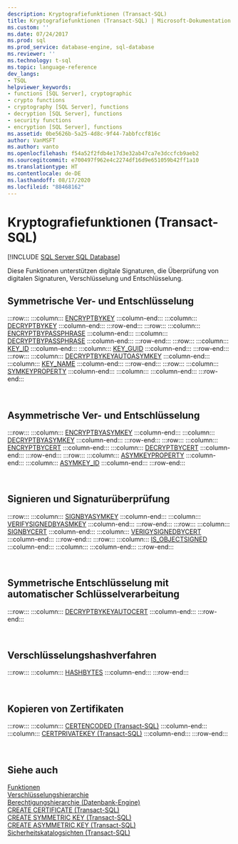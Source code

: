 ```yaml
---
description: Kryptografiefunktionen (Transact-SQL)
title: Kryptografiefunktionen (Transact-SQL) | Microsoft-Dokumentation
ms.custom: ''
ms.date: 07/24/2017
ms.prod: sql
ms.prod_service: database-engine, sql-database
ms.reviewer: ''
ms.technology: t-sql
ms.topic: language-reference
dev_langs:
- TSQL
helpviewer_keywords:
- functions [SQL Server], cryptographic
- crypto functions
- cryptography [SQL Server], functions
- decryption [SQL Server], functions
- security functions
- encryption [SQL Server], functions
ms.assetid: 0be5626b-5a25-4d8c-9f44-7abbfccf816c
author: VanMSFT
ms.author: vanto
ms.openlocfilehash: f54a52f2fdb4e17d3e32ab47ca7e3dccfcb9aeb2
ms.sourcegitcommit: e700497f962e4c2274df16d9e651059b42ff1a10
ms.translationtype: HT
ms.contentlocale: de-DE
ms.lasthandoff: 08/17/2020
ms.locfileid: "88468162"
---
```

# <a name="cryptographic-functions-transact-sql"></a>Kryptografiefunktionen (Transact-SQL)
[!INCLUDE [SQL Server SQL Database](../../includes/applies-to-version/sql-asdb.md)]

Diese Funktionen unterstützen digitale Signaturen, die Überprüfung von digitalen Signaturen, Verschlüsselung und Entschlüsselung.
  
## <a name="symmetric-encryption-and-decryption"></a>Symmetrische Ver- und Entschlüsselung

:::row:::
    :::column:::
        [ENCRYPTBYKEY](../../t-sql/functions/encryptbykey-transact-sql.md)
    :::column-end:::
    :::column:::
        [DECRYPTBYKEY](../../t-sql/functions/decryptbykey-transact-sql.md)
    :::column-end:::
:::row-end:::
:::row:::
    :::column:::
        [ENCRYPTBYPASSPHRASE](../../t-sql/functions/encryptbypassphrase-transact-sql.md)
    :::column-end:::
    :::column:::
        [DECRYPTBYPASSPHRASE](../../t-sql/functions/decryptbypassphrase-transact-sql.md)
    :::column-end:::
:::row-end:::
:::row:::
    :::column:::
        [KEY_ID](../../t-sql/functions/key-id-transact-sql.md)
    :::column-end:::
    :::column:::
        [KEY_GUID](../../t-sql/functions/key-guid-transact-sql.md)
    :::column-end:::
:::row-end:::
:::row:::
    :::column:::
        [DECRYPTBYKEYAUTOASYMKEY](../../t-sql/functions/decryptbykeyautoasymkey-transact-sql.md)
    :::column-end:::
    :::column:::
        [KEY_NAME](../../t-sql/functions/key-name-transact-sql.md)
    :::column-end:::
:::row-end:::
:::row:::
    :::column:::
        [SYMKEYPROPERTY](../../t-sql/functions/symkeyproperty-transact-sql.md)
    :::column-end:::
    :::column:::
    :::column-end:::
:::row-end:::

&nbsp;

## <a name="asymmetric-encryption-and-decryption"></a>Asymmetrische Ver- und Entschlüsselung
  
:::row:::
    :::column:::
        [ENCRYPTBYASYMKEY](../../t-sql/functions/encryptbyasymkey-transact-sql.md)
    :::column-end:::
    :::column:::
        [DECRYPTBYASYMKEY](../../t-sql/functions/decryptbyasymkey-transact-sql.md)
    :::column-end:::
:::row-end:::
:::row:::
    :::column:::
        [ENCRYPTBYCERT](../../t-sql/functions/encryptbycert-transact-sql.md)
    :::column-end:::
    :::column:::
        [DECRYPTBYCERT](../../t-sql/functions/decryptbycert-transact-sql.md)
    :::column-end:::
:::row-end:::
:::row:::
    :::column:::
        [ASYMKEYPROPERTY](../../t-sql/functions/asymkeyproperty-transact-sql.md)
    :::column-end:::
    :::column:::
        [ASYMKEY_ID](../../t-sql/functions/asymkey-id-transact-sql.md)
    :::column-end:::
:::row-end:::

&nbsp;

## <a name="signing-and-signature-verification"></a>Signieren und Signaturüberprüfung

:::row:::
    :::column:::
        [SIGNBYASYMKEY](../../t-sql/functions/signbyasymkey-transact-sql.md)
    :::column-end:::
    :::column:::
        [VERIFYSIGNEDBYASMKEY](../../t-sql/functions/verifysignedbyasymkey-transact-sql.md)
    :::column-end:::
:::row-end:::
:::row:::
    :::column:::
        [SIGNBYCERT](../../t-sql/functions/signbycert-transact-sql.md)
    :::column-end:::
    :::column:::
        [VERIGYSIGNEDBYCERT](../../t-sql/functions/verifysignedbycert-transact-sql.md)
    :::column-end:::
:::row-end:::
:::row:::
    :::column:::
        [IS_OBJECTSIGNED](../../t-sql/functions/is-objectsigned-transact-sql.md)
    :::column-end:::
    :::column:::
    :::column-end:::
:::row-end:::

&nbsp;
  
## <a name="symmetric-decryption-with-automatic-key-handling"></a>Symmetrische Entschlüsselung mit automatischer Schlüsselverarbeitung

:::row:::
    :::column:::
        [DECRYPTBYKEYAUTOCERT](../../t-sql/functions/decryptbykeyautocert-transact-sql.md)
    :::column-end:::
:::row-end:::
 
&nbsp;

## <a name="encryption-hashing"></a>Verschlüsselungshashverfahren

:::row:::
    :::column:::
        [HASHBYTES](../../t-sql/functions/hashbytes-transact-sql.md)
    :::column-end:::
:::row-end:::

&nbsp;

## <a name="certificate-copying"></a>Kopieren von Zertifikaten 

:::row:::
    :::column:::
        [CERTENCODED &#40;Transact-SQL&#41;](../../t-sql/functions/certencoded-transact-sql.md)
    :::column-end:::
    :::column:::
        [CERTPRIVATEKEY &#40;Transact-SQL&#41;](../../t-sql/functions/certprivatekey-transact-sql.md)
    :::column-end:::
:::row-end:::

&nbsp;

## <a name="see-also"></a>Siehe auch
[Funktionen](../../t-sql/functions/functions.md)  
[Verschlüsselungshierarchie](../../relational-databases/security/encryption/encryption-hierarchy.md)  
[Berechtigungshierarchie &#40;Datenbank-Engine&#41;](../../relational-databases/security/permissions-hierarchy-database-engine.md)  
[CREATE CERTIFICATE &#40;Transact-SQL&#41;](../../t-sql/statements/create-certificate-transact-sql.md)  
[CREATE SYMMETRIC KEY &#40;Transact-SQL&#41;](../../t-sql/statements/create-symmetric-key-transact-sql.md)  
[CREATE ASYMMETRIC KEY &#40;Transact-SQL&#41;](../../t-sql/statements/create-asymmetric-key-transact-sql.md)  
[Sicherheitskatalogsichten &#40;Transact-SQL&#41;](../../relational-databases/system-catalog-views/security-catalog-views-transact-sql.md)
  
  

